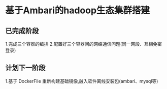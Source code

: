 # 基于Ambari的hadoop生态集群搭建
## 已完成阶段
1.完成三个容器的编排
2.配置好三个容器间的网络通信问题(同一网段、互相免密登录)
## 计划下一阶段
1.基于 DockerFile 重新构建基础镜像,融入软件离线安装包(ambari、mysql等)